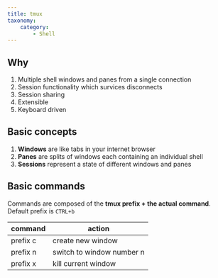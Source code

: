 ```yaml
---
title: tmux
taxonomy:
    category:
        - Shell
---
```


## Why

1. Multiple shell windows and panes from a single connection
2. Session functionality which survices disconnects
3. Session sharing
4. Extensible
5. Keyboard driven

## Basic concepts

1. **Windows** are like tabs in your internet browser
2. **Panes** are splits of windows each containing an individual shell
3. **Sessions** represent a state of different windows and panes

## Basic commands

Commands are composed of the **tmux prefix + the actual command**. Default prefix is `CTRL+b`

|command|action|
|-------------|---------|
| prefix c|create new window|
| prefix n|switch to window number n|
| prefix x|kill current window|